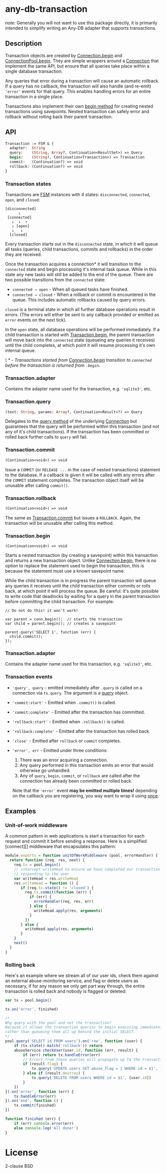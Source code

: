 # any-db-transaction

*note:* Generally you will not want to use this package directly, it is primarily
intended to simplify writing an Any-DB adapter that supports transactions.

## Description

Transaction objects are created by [Connection.begin][] and
[ConnectionPool.begin][]. They are simple wrappers around a [Connection][]
that implement the same API, but ensure that all queries take place within
a single database transaction.

Any queries that error during a transaction will cause an automatic rollback. If
a query has no callback, the transaction will also handle (and re-emit)
`'error'` events for that query. This enables handling errors for an entire
transaction in a single place.

Transactions also implement their own [begin method][Transaction.begin] for
creating nested transactions using savepoints. Nested transaction can safely
error and rollback without rolling back their parent transaction.

## API

```ocaml
Transaction := FSM & {
  adapter:  String
  query:    (String, Array?, Continuation<ResultSet>) => Query
  begin:    (String?, Continuation<Transaction>) => Transaction
  commit:   (Continuation?) => void
  rollback: (Continuation?) => void
}
```

### Transaction states

Transactions are [FSM][] instances with 4 states: `disconnected`,
`connected`, `open`, and `closed`:

    [disconnected]
          ↓
     [connected]
       ↓  ↓  ↑
       ↓ [open]
       ↓   ↓
      [closed]

Every transaction starts out in the `disconnected` state, in which it will queue
all tasks (queries, child transactions, commits and rollbacks) in the order they
are received.

Once the transaction acquires a connection\* it will transition to the
`connected` state and begin processing it's internal task queue. While in this
state any new tasks will still be added to the end of the queue. There are two
possible transitions from the `connected` state:

 * `connected → open` - When all queued tasks have finished.
 * `connected → closed` - When a rollback or commit is encountered in the queue.
   This includes automatic rollbacks caused by query errors.

`closed` is a terminal state in which all further database operations result in
errors. (The errors will either be sent to any callback provided or emitted as
`error` events on the next tick).

In the `open` state, all database operations will be performed immediately. If
a child transaction is started with [Transaction.begin][], the parent
transaction will move back into the `connected` state (queueing any queries it
receives) until the child completes, at which point it will resume processing
it's own internal queue.

*\ * - Transactions started from [Connection.begin][] transition
to `connected` before the transaction is returned from `.begin`.*

### Transaction.adapter

Contains the adapter name used for the transaction, e.g. `'sqlite3'`, etc.

### Transaction.query

```ocaml
(text: String, params: Array?, Continuation<Result>?) => Query
```

Delegates to the [query method][Connection.query] of the underlying [Connection][]
but guarantees that the query will be performed within this transaction (and not
any of it's child transactions). If the transaction has been committed or rolled
back further calls to `query` will fail.

### Transaction.commit

```ocaml
(Continuation<void>) => void
```

Issue a `COMMIT` (or `RELEASE ...` in the case of nested transactions) statement
to the database. If a callback is given it will be called with any errors after
the `COMMIT` statement completes. The transaction object itself will be unusable
after calling `commit()`.

### Transaction.rollback

```ocaml
(Continuation<void>) => void
```

The same as [Transaction.commit](#transactioncommit) but issues a `ROLLBACK`.
Again, the transaction will be unusable after calling this method.

### Transaction.begin

`(Continuation<void>) => void`

Starts a nested transaction (by creating a savepoint) within this transaction
and returns a new transaction object. Unlike [Connection.begin][], there is no
option to replace the statement used to begin the transaction, this is because
the statement must use a known savepoint name.

While the child transaction is in progress the parent transaction will queue any
queries it receives until the child transaction either commits or rolls back, at
which point it will process the queue. Be careful: it's quite possible to write
code that deadlocks by waiting for a query in the parent transaction before
committing the child transaction. For example:

    // Do not do this! it won't work!

    var parent = conn.begin();  // starts the transaction
    var child = parent.begin(); // creates a savepoint

    parent.query('SELECT 1', function (err) {
      child.commit();
    });

### Transaction.adapter

Contains the adapter name used for this transaction, e.g. `'sqlite3'`, etc.

### Transaction events

 * `'query', query` - emitted immediately after `.query` is called on a
   connection via `tx.query`. The argument is a [query](#query) object.
 * `'commit:start'`      - Emitted when `.commit()` is called.
 * `'commit:complete'`   - Emitted after the transaction has committed.
 * `'rollback:start'`    - Emitted when `.rollback()` is called.
 * `'rollback:complete'` - Emitted after the transaction has rolled back.
 * `'close'`             - Emitted after `rollback` or `commit` completes.
 * `'error', err`        - Emitted under three conditions:
   1. There was an error acquiring a connection.
   2. Any query performed in this transaction emits an error that would otherwise
      go unhandled.
   3. Any of `query`, `begin`, `commit`, or `rollback` are called after the
      connection has already been committed or rolled back.

   Note that the `'error'` event **may be emitted multiple times!** depending on
   the callback you are registering, you way want to wrap it using [once][].

## Examples

### Unit-of-work middleware

A common pattern in web applications is start a transaction for each request and
commit it before sending a response. Here is a simplified [connect][] middleware
that encapsulates this pattern:

```javascript
module.exports = function unitOfWorkMiddleware (pool, errorHandler) {
  return function (req, res, next) {
    req.tx = pool.begin()
    // intercept writeHead to ensure we have completed our transaction before
    // responding to the user
    var writeHead = res.writeHead
    res.writeHead = function () {
       if (req.tx.state() != 'closed') {
         req.tx.commit(function (err) {
           if (err) {
             errorHandler(req, res, err)
           } else {
             writeHead.apply(res, arguments)
           }
         })
       } else {
         writeHead.apply(res, arguments)
       }
    }
    next()
  }
}
```

### Rolling back

Here's an example where we stream all of our user ids, check them against an
external abuse-monitoring service, and flag or delete users as necessary, if
for any reason we only get part way through, the entire transaction is rolled
back and nobody is flagged or deleted:

```javascript
var tx = pool.begin()

tx.on('error', finished)

/*
Why query with the pool and not the transaction?
Because it allows the transaction queries to begin executing immediately,
rather than queueing them all up behind the initial SELECT.
*/
pool.query('SELECT id FROM users').on('row', function (user) {
	if (tx.state().match('rollback')) return
	abuseService.checkUser(user.id, function (err, result) {
		if (err) return tx.handleError(err)
		// Errors from these queries will propagate up to the transaction object
		if (result.flag) {
			tx.query('UPDATE users SET abuse_flag = 1 WHERE id = $1', [user.id])
		} else if (result.destroy) {
			tx.query('DELETE FROM users WHERE id = $1', [user.id])
		}
	})
}).on('error', function (err) {
	tx.handleError(err)
}).on('end', function () {
	tx.commit(finished)
})

function finished (err) {
	if (err) console.error(err)
	else console.log('All done!')
}
```

# License

2-clause BSD

[Connection]: https://github.com/grncdr/node-any-db-adapter-spec#connection
[Connection.begin]: https://github.com/grncdr/node-any-db-adapter-spec#connectionbegin
[Connection.query]: https://github.com/grncdr/node-any-db-adpater-spec#connectionquery
[ConnectionPool.begin]: https://github.com/grncdr/node-any-db-pool#poolbegin
[Transaction.begin]: #transactionbegin
[FSM]: https://github.com/grncdr/yafsm#readme
[once]: http://npm.im/once
